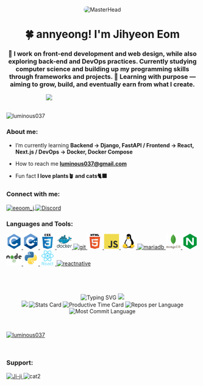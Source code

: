 
<div align="center">
  <img 
    src="https://i.imgur.com/kyAienM.gif" 
    alt="MasterHead" 
    style="width: 900px;  max-height: 100px;  object-position: center; border-radius: 10px;"
  />
</div>



<h1 align="center">🍀 annyeong! I'm Jihyeon Eom </h1>   

<h3 align="center">🌱 I work on front-end development and web design, while also exploring back-end and DevOps practices. Currently studying computer science and building up my programming skills through frameworks and projects. 🚀 Learning with purpose — aiming to grow, build, and eventually earn from what I create.</h3>

<img align="right" width="400" src="https://media3.giphy.com/media/v1.Y2lkPTc5MGI3NjExdTRqem41bTV5cnBsdWF3aDVtdG92aDUyamhpN3d0a2gzcHJ0aTB1aiZlcD12MV9pbnRlcm5hbF9naWZfYnlfaWQmY3Q9cw/pUNUMBHMdJc13Dbf5D/giphy.gif">


<br><br>
<p align="left"> <img src="https://komarev.com/ghpvc/?username=luminous037&label=Profile%20views&color=0e75b6&style=flat" alt="luminous037" /> </p>


<h3 align="left">About me:</h3>

- I’m currently learning **Backend → Django, FastAPI / Frontend → React, Next.js / DevOps → Docker, Docker Compose**

- How to reach me **luminous037@gmail.com**

- Fun fact **I love plants🪴 and cats🐈‍⬛**


<h3 align="left">Connect with me:</h3>
<p align="left">
  <a href="https://instagram.com/eeoom_j" target="_blank">
    <img align="center" src="https://raw.githubusercontent.com/rahuldkjain/github-profile-readme-generator/master/src/images/icons/Social/instagram.svg" alt="eeoom_j" height="30" width="40" />
  </a>
  <a href="https://discordapp.com/users/luminous037" target="_blank">
    <img align="center" src="https://img.shields.io/badge/Discord-%237289DA.svg?&style=for-the-badge&logo=discord&logoColor=white" alt="Discord" height="30"/>
  </a>
</p>

<h3 align="left">Languages and Tools:</h3>
<p align="left"> <a href="https://www.cprogramming.com/" target="_blank" rel="noreferrer"> <img src="https://raw.githubusercontent.com/devicons/devicon/master/icons/c/c-original.svg" alt="c" width="40" height="40"/> </a> <a href="https://www.w3schools.com/cpp/" target="_blank" rel="noreferrer"> <img src="https://raw.githubusercontent.com/devicons/devicon/master/icons/cplusplus/cplusplus-original.svg" alt="cplusplus" width="40" height="40"/> </a> <a href="https://www.w3schools.com/css/" target="_blank" rel="noreferrer"> <img src="https://raw.githubusercontent.com/devicons/devicon/master/icons/css3/css3-original-wordmark.svg" alt="css3" width="40" height="40"/> </a> <a href="https://www.docker.com/" target="_blank" rel="noreferrer"> <img src="https://raw.githubusercontent.com/devicons/devicon/master/icons/docker/docker-original-wordmark.svg" alt="docker" width="40" height="40"/> </a> <a href="https://git-scm.com/" target="_blank" rel="noreferrer"> <img src="https://www.vectorlogo.zone/logos/git-scm/git-scm-icon.svg" alt="git" width="40" height="40"/> </a> <a href="https://www.w3.org/html/" target="_blank" rel="noreferrer"> <img src="https://raw.githubusercontent.com/devicons/devicon/master/icons/html5/html5-original-wordmark.svg" alt="html5" width="40" height="40"/> </a> <a href="https://developer.mozilla.org/en-US/docs/Web/JavaScript" target="_blank" rel="noreferrer"> <img src="https://raw.githubusercontent.com/devicons/devicon/master/icons/javascript/javascript-original.svg" alt="javascript" width="40" height="40"/> </a> <a href="https://www.linux.org/" target="_blank" rel="noreferrer"> <img src="https://raw.githubusercontent.com/devicons/devicon/master/icons/linux/linux-original.svg" alt="linux" width="40" height="40"/> </a> <a href="https://mariadb.org/" target="_blank" rel="noreferrer"> <img src="https://www.vectorlogo.zone/logos/mariadb/mariadb-icon.svg" alt="mariadb" width="40" height="40"/> </a> <a href="https://www.mongodb.com/" target="_blank" rel="noreferrer"> <img src="https://raw.githubusercontent.com/devicons/devicon/master/icons/mongodb/mongodb-original-wordmark.svg" alt="mongodb" width="40" height="40"/> </a> <a href="https://www.nginx.com" target="_blank" rel="noreferrer"> <img src="https://raw.githubusercontent.com/devicons/devicon/master/icons/nginx/nginx-original.svg" alt="nginx" width="40" height="40"/> </a> <a href="https://nodejs.org" target="_blank" rel="noreferrer"> <img src="https://raw.githubusercontent.com/devicons/devicon/master/icons/nodejs/nodejs-original-wordmark.svg" alt="nodejs" width="40" height="40"/> </a> <a href="https://www.python.org" target="_blank" rel="noreferrer"> <img src="https://raw.githubusercontent.com/devicons/devicon/master/icons/python/python-original.svg" alt="python" width="40" height="40"/> </a> <a href="https://reactjs.org/" target="_blank" rel="noreferrer"> <img src="https://raw.githubusercontent.com/devicons/devicon/master/icons/react/react-original-wordmark.svg" alt="react" width="40" height="40"/> </a> <a href="https://reactnative.dev/" target="_blank" rel="noreferrer"> <img src="https://reactnative.dev/img/header_logo.svg" alt="reactnative" width="40" height="40"/> </a> </p>

<h1></h1>



<br>
  
<p align="center">
<img src="https://readme-typing-svg.demolab.com?font=Pacifico&size=26&pause=1000&color=4F6710&width=435&lines=I'm+keep+working+on+them+.+.+." alt="Typing SVG" alt="Typing SVG"/>
  <img width = "130" src="https://i.pinimg.com/originals/7f/cf/37/7fcf37c760d468cdbd546c0c1d6680c8.gif"  />
  <br>
  <img src="https://github-profile-summary-cards.vercel.app/api/cards/profile-details?username=luminous037&theme=solarized" />
  <img src="https://github-profile-summary-cards.vercel.app/api/cards/stats?username=luminous037&theme=solarized" alt="Stats Card" />
  <img src="https://github-profile-summary-cards.vercel.app/api/cards/productive-time?username=luminous037&theme=solarized&utcOffset=9" alt="Productive Time Card" />
  <img src="https://github-profile-summary-cards.vercel.app/api/cards/repos-per-language?username=luminous037&theme=solarized" alt="Repos per Language" />
  <img src="https://github-profile-summary-cards.vercel.app/api/cards/most-commit-language?username=luminous037&theme=solarized" alt="Most Commit Language" />

  
</p>






<br>
<p align="left"> <a href="https://github.com/ryo-ma/github-profile-trophy"><img src="https://github-profile-trophy.vercel.app/?username=luminous037" alt="luminous037" /></a> </p>

<br>
<h3 align="left">Support:</h3>

<p align="left">
  <a href="https://ko-fi.com/Ji-ji">
    <img src="https://cdn.ko-fi.com/cdn/kofi3.png?v=3" height="50" width="210" alt="Ji-ji" />
  </a>



  <img src="https://i.pinimg.com/736x/32/37/b0/3237b04695fa072856ea829d44746c1d.jpg" width="80" height="80" alt="cat2" />
</p>

